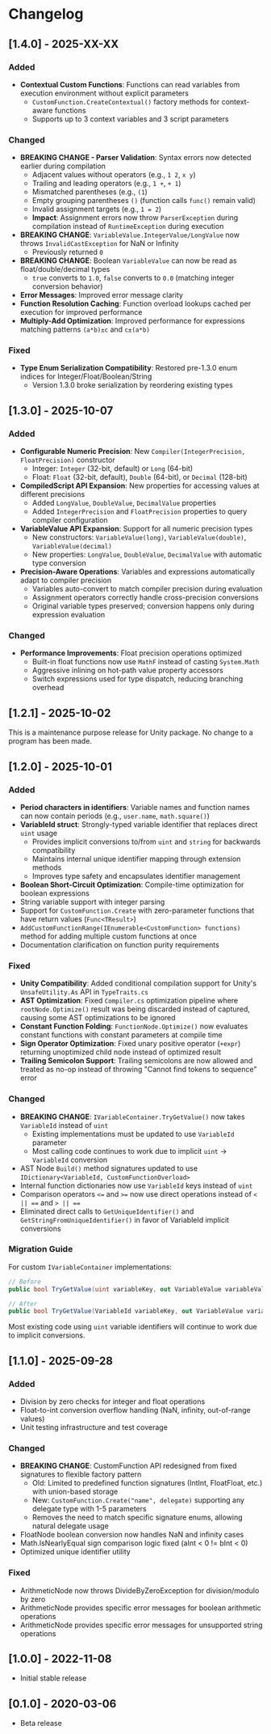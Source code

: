 # Changelog

## [1.4.0] - 2025-XX-XX

### Added
- **Contextual Custom Functions**: Functions can read variables from execution environment without explicit parameters
  - `CustomFunction.CreateContextual()` factory methods for context-aware functions
  - Supports up to 3 context variables and 3 script parameters

### Changed
- **BREAKING CHANGE - Parser Validation**: Syntax errors now detected earlier during compilation
  - Adjacent values without operators (e.g., `1 2`, `x y`)
  - Trailing and leading operators (e.g., `1 +`, `+ 1`)
  - Mismatched parentheses (e.g., `(1`)
  - Empty grouping parentheses `()` (function calls `func()` remain valid)
  - Invalid assignment targets (e.g., `1 = 2`)
  - **Impact**: Assignment errors now throw `ParserException` during compilation instead of `RuntimeException` during execution
- **BREAKING CHANGE**: `VariableValue.IntegerValue/LongValue` now throws `InvalidCastException` for NaN or Infinity
  - Previously returned `0`
- **BREAKING CHANGE**: Boolean `VariableValue` can now be read as float/double/decimal types
  - `true` converts to `1.0`, `false` converts to `0.0` (matching integer conversion behavior)
- **Error Messages**: Improved error message clarity
- **Function Resolution Caching**: Function overload lookups cached per execution for improved performance
- **Multiply-Add Optimization**: Improved performance for expressions matching patterns `(a*b)±c` and `c±(a*b)`

### Fixed
- **Type Enum Serialization Compatibility**: Restored pre-1.3.0 enum indices for Integer/Float/Boolean/String
  - Version 1.3.0 broke serialization by reordering existing types

## [1.3.0] - 2025-10-07

### Added
- **Configurable Numeric Precision**: New `Compiler(IntegerPrecision, FloatPrecision)` constructor
  - Integer: `Integer` (32-bit, default) or `Long` (64-bit)
  - Float: `Float` (32-bit, default), `Double` (64-bit), or `Decimal` (128-bit)
- **CompiledScript API Expansion**: New properties for accessing values at different precisions
  - Added `LongValue`, `DoubleValue`, `DecimalValue` properties
  - Added `IntegerPrecision` and `FloatPrecision` properties to query compiler configuration
- **VariableValue API Expansion**: Support for all numeric precision types
  - New constructors: `VariableValue(long)`, `VariableValue(double)`, `VariableValue(decimal)`
  - New properties: `LongValue`, `DoubleValue`, `DecimalValue` with automatic type conversion
- **Precision-Aware Operations**: Variables and expressions automatically adapt to compiler precision
  - Variables auto-convert to match compiler precision during evaluation
  - Assignment operators correctly handle cross-precision conversions
  - Original variable types preserved; conversion happens only during expression evaluation

### Changed
- **Performance Improvements**: Float precision operations optimized
  - Built-in float functions now use `MathF` instead of casting `System.Math`
  - Aggressive inlining on hot-path value property accessors
  - Switch expressions used for type dispatch, reducing branching overhead

## [1.2.1] - 2025-10-02

This is a maintenance purpose release for Unity package. No change to a program has been made.

## [1.2.0] - 2025-10-01

### Added
- **Period characters in identifiers**: Variable names and function names can now contain periods (e.g., `user.name`, `math.square()`)
- **VariableId struct**: Strongly-typed variable identifier that replaces direct `uint` usage
  - Provides implicit conversions to/from `uint` and `string` for backwards compatibility
  - Maintains internal unique identifier mapping through extension methods
  - Improves type safety and encapsulates identifier management
- **Boolean Short-Circuit Optimization**: Compile-time optimization for boolean expressions
- String variable support with integer parsing
- Support for `CustomFunction.Create` with zero-parameter functions that have return values (`Func<TResult>`)
- `AddCustomFunctionRange(IEnumerable<CustomFunction> functions)` method for adding multiple custom functions at once
- Documentation clarification on function purity requirements

### Fixed
- **Unity Compatibility**: Added conditional compilation support for Unity's `UnsafeUtility.As` API in `TypeTraits.cs`
- **AST Optimization**: Fixed `Compiler.cs` optimization pipeline where `rootNode.Optimize()` result was being discarded instead of captured, causing some AST optimizations to be ignored
- **Constant Function Folding**: `FunctionNode.Optimize()` now evaluates constant functions with constant parameters at compile time
- **Sign Operator Optimization**: Fixed unary positive operator (`+expr`) returning unoptimized child node instead of optimized result
- **Trailing Semicolon Support**: Trailing semicolons are now allowed and treated as no-op instead of throwing "Cannot find tokens to sequence" error

### Changed
- **BREAKING CHANGE**: `IVariableContainer.TryGetValue()` now takes `VariableId` instead of `uint`
  - Existing implementations must be updated to use `VariableId` parameter
  - Most calling code continues to work due to implicit `uint` → `VariableId` conversion
- AST Node `Build()` method signatures updated to use `IDictionary<VariableId, CustomFunctionOverload>`
- Internal function dictionaries now use `VariableId` keys instead of `uint`
- Comparison operators `<=` and `>=` now use direct operations instead of `< || ==` and `> || ==`
- Eliminated direct calls to `GetUniqueIdentifier()` and `GetStringFromUniqueIdentifier()` in favor of VariableId implicit conversions

### Migration Guide
For custom `IVariableContainer` implementations:
```csharp
// Before
public bool TryGetValue(uint variableKey, out VariableValue variableValue)

// After
public bool TryGetValue(VariableId variableKey, out VariableValue variableValue)
```

Most existing code using `uint` variable identifiers will continue to work due to implicit conversions.

## [1.1.0] - 2025-09-28

### Added
- Division by zero checks for integer and float operations
- Float-to-int conversion overflow handling (NaN, infinity, out-of-range values)
- Unit testing infrastructure and test coverage

### Changed
- **BREAKING CHANGE**: CustomFunction API redesigned from fixed signatures to flexible factory pattern
  - Old: Limited to predefined function signatures (IntInt, FloatFloat, etc.) with union-based storage
  - New: `CustomFunction.Create("name", delegate)` supporting any delegate type with 1-5 parameters
  - Removes the need to match specific signature enums, allowing natural delegate usage
- FloatNode boolean conversion now handles NaN and infinity cases
- Math.IsNearlyEqual sign comparison logic fixed (aInt < 0 != bInt < 0)
- Optimized unique identifier utility

### Fixed
- ArithmeticNode now throws DivideByZeroException for division/modulo by zero
- ArithmeticNode provides specific error messages for boolean arithmetic operations
- ArithmeticNode provides specific error messages for unsupported string operations

## [1.0.0] - 2022-11-08
- Initial stable release

## [0.1.0] - 2020-03-06
- Beta release
